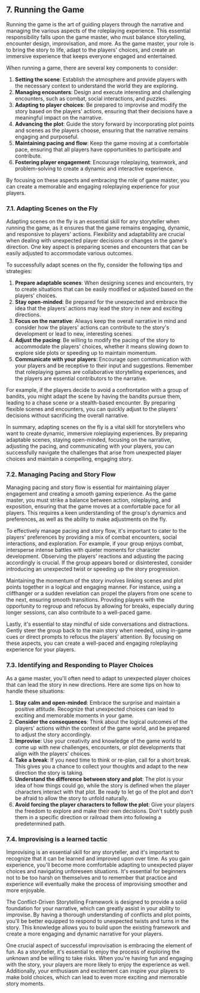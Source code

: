 ## 7. Running the Game

Running the game is the art of guiding players through the narrative and managing the various aspects of the roleplaying experience. This essential responsibility falls upon the game master, who must balance storytelling, encounter design, improvisation, and more. As the game master, your role is to bring the story to life, adapt to the players' choices, and create an immersive experience that keeps everyone engaged and entertained.

When running a game, there are several key components to consider:

1.  **Setting the scene**: Establish the atmosphere and provide players with the necessary context to understand the world they are exploring.
2.  **Managing encounters**: Design and execute interesting and challenging encounters, such as combat, social interactions, and puzzles.
3.  **Adapting to player choices**: Be prepared to improvise and modify the story based on the players' actions, ensuring that their decisions have a meaningful impact on the narrative.
4.  **Advancing the plot**: Guide the story forward by incorporating plot points and scenes as the players choose, ensuring that the narrative remains engaging and purposeful.
5.  **Maintaining pacing and flow**: Keep the game moving at a comfortable pace, ensuring that all players have opportunities to participate and contribute.
6.  **Fostering player engagement**: Encourage roleplaying, teamwork, and problem-solving to create a dynamic and interactive experience.

By focusing on these aspects and embracing the role of game master, you can create a memorable and engaging roleplaying experience for your players.

### 7.1. Adapting Scenes on the Fly

Adapting scenes on the fly is an essential skill for any storyteller when running the game, as it ensures that the game remains engaging, dynamic, and responsive to players' actions. Flexibility and adaptability are crucial when dealing with unexpected player decisions or changes in the game's direction. One key aspect is preparing scenes and encounters that can be easily adjusted to accommodate various outcomes.

To successfully adapt scenes on the fly, consider the following tips and strategies:

1.  **Prepare adaptable scenes**: When designing scenes and encounters, try to create situations that can be easily modified or adjusted based on the players' choices.
2.  **Stay open-minded**: Be prepared for the unexpected and embrace the idea that the players' actions may lead the story in new and exciting directions.
3.  **Focus on the narrative**: Always keep the overall narrative in mind and consider how the players' actions can contribute to the story's development or lead to new, interesting scenes.
4.  **Adjust the pacing**: Be willing to modify the pacing of the story to accommodate the players' choices, whether it means slowing down to explore side plots or speeding up to maintain momentum.
5.  **Communicate with your players**: Encourage open communication with your players and be receptive to their input and suggestions. Remember that roleplaying games are collaborative storytelling experiences, and the players are essential contributors to the narrative.

For example, if the players decide to avoid a confrontation with a group of bandits, you might adapt the scene by having the bandits pursue them, leading to a chase scene or a stealth-based encounter. By preparing flexible scenes and encounters, you can quickly adjust to the players' decisions without sacrificing the overall narrative.

In summary, adapting scenes on the fly is a vital skill for storytellers who want to create dynamic, immersive roleplaying experiences. By preparing adaptable scenes, staying open-minded, focusing on the narrative, adjusting the pacing, and communicating with your players, you can successfully navigate the challenges that arise from unexpected player choices and maintain a compelling, engaging story.

### 7.2. Managing Pacing and Story Flow

Managing pacing and story flow is essential for maintaining player engagement and creating a smooth gaming experience. As the game master, you must strike a balance between action, roleplaying, and exposition, ensuring that the game moves at a comfortable pace for all players. This requires a keen understanding of the group's dynamics and preferences, as well as the ability to make adjustments on the fly.

To effectively manage pacing and story flow, it's important to cater to the players' preferences by providing a mix of combat encounters, social interactions, and exploration. For example, if your group enjoys combat, intersperse intense battles with quieter moments for character development. Observing the players' reactions and adjusting the pacing accordingly is crucial. If the group appears bored or disinterested, consider introducing an unexpected twist or speeding up the story progression.

Maintaining the momentum of the story involves linking scenes and plot points together in a logical and engaging manner. For instance, using a cliffhanger or a sudden revelation can propel the players from one scene to the next, ensuring smooth transitions. Providing players with the opportunity to regroup and refocus by allowing for breaks, especially during longer sessions, can also contribute to a well-paced game.

Lastly, it's essential to stay mindful of side conversations and distractions. Gently steer the group back to the main story when needed, using in-game cues or direct prompts to refocus the players' attention. By focusing on these aspects, you can create a well-paced and engaging roleplaying experience for your players.

### 7.3. Identifying and Responding to Player Choices

As a game master, you'll often need to adapt to unexpected player choices that can lead the story in new directions. Here are some tips on how to handle these situations:

1.  **Stay calm and open-minded**: Embrace the surprise and maintain a positive attitude. Recognize that unexpected choices can lead to exciting and memorable moments in your game.
2.  **Consider the consequences**: Think about the logical outcomes of the players' actions within the context of the game world, and be prepared to adjust the story accordingly.
3.  **Improvise**: Use your creativity and knowledge of the game world to come up with new challenges, encounters, or plot developments that align with the players' choices.
4.  **Take a break**: If you need time to think or re-plan, call for a short break. This gives you a chance to collect your thoughts and adapt to the new direction the story is taking.
5.  **Understand the difference between story and plot**: The plot is your idea of how things could go, while the story is defined when the player characters interact with that plot. Be ready to let go of the plot and don't be afraid to allow the story to unfold naturally.
6.  **Avoid forcing the player characters to follow the plot**: Give your players the freedom to explore and make their own decisions. Don't subtly push them in a specific direction or railroad them into following a predetermined path.

### 7.4. Improvising is a learned tactic

Improvising is an essential skill for any storyteller, and it's important to recognize that it can be learned and improved upon over time. As you gain experience, you'll become more comfortable adapting to unexpected player choices and navigating unforeseen situations. It's essential for beginners not to be too harsh on themselves and to remember that practice and experience will eventually make the process of improvising smoother and more enjoyable.

The Conflict-Driven Storytelling Framework is designed to provide a solid foundation for your narrative, which can greatly assist in your ability to improvise. By having a thorough understanding of conflicts and plot points, you'll be better equipped to respond to unexpected twists and turns in the story. This knowledge allows you to build upon the existing framework and create a more engaging and dynamic narrative for your players.

One crucial aspect of successful improvisation is embracing the element of fun. As a storyteller, it's essential to enjoy the process of exploring the unknown and be willing to take risks. When you're having fun and engaging with the story, your players are more likely to enjoy the experience as well. Additionally, your enthusiasm and excitement can inspire your players to make bold choices, which can lead to even more exciting and memorable story moments.